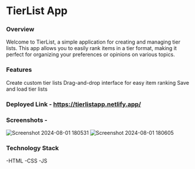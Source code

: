 # TierList App

### Overview

Welcome to TierList, a simple application for creating and managing tier lists. This app allows you to easily rank items in a tier format, making it perfect for organizing your preferences or opinions on various topics.

### Features

Create custom tier lists
Drag-and-drop interface for easy item ranking
Save and load tier lists

### Deployed Link - https://tierlistapp.netlify.app/


### Screenshots -

![Screenshot 2024-08-01 180531](https://github.com/user-attachments/assets/c290d43e-7b8f-487d-a1f9-015724b18f20)
![Screenshot 2024-08-01 180605](https://github.com/user-attachments/assets/d6cb2a12-b29a-4d3e-a5d1-c371166edcc9)


### Technology Stack

-HTML
-CSS
-JS
